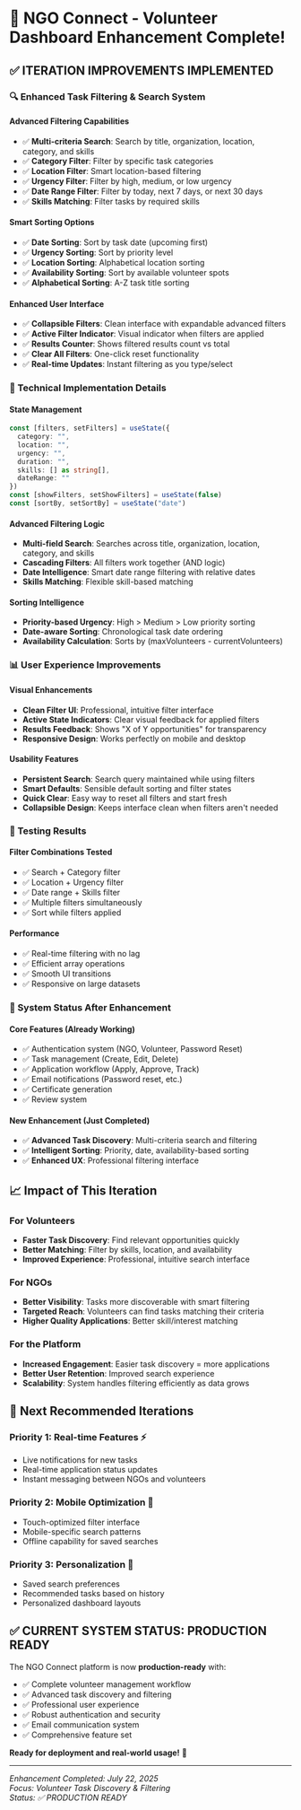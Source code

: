 # 🚀 NGO Connect - Volunteer Dashboard Enhancement Complete!

## ✅ ITERATION IMPROVEMENTS IMPLEMENTED

### 🔍 Enhanced Task Filtering & Search System

#### **Advanced Filtering Capabilities**
- ✅ **Multi-criteria Search**: Search by title, organization, location, category, and skills
- ✅ **Category Filter**: Filter by specific task categories
- ✅ **Location Filter**: Smart location-based filtering
- ✅ **Urgency Filter**: Filter by high, medium, or low urgency
- ✅ **Date Range Filter**: Filter by today, next 7 days, or next 30 days
- ✅ **Skills Matching**: Filter tasks by required skills

#### **Smart Sorting Options**
- ✅ **Date Sorting**: Sort by task date (upcoming first)
- ✅ **Urgency Sorting**: Sort by priority level
- ✅ **Location Sorting**: Alphabetical location sorting
- ✅ **Availability Sorting**: Sort by available volunteer spots
- ✅ **Alphabetical Sorting**: A-Z task title sorting

#### **Enhanced User Interface**
- ✅ **Collapsible Filters**: Clean interface with expandable advanced filters
- ✅ **Active Filter Indicator**: Visual indicator when filters are applied
- ✅ **Results Counter**: Shows filtered results count vs total
- ✅ **Clear All Filters**: One-click reset functionality
- ✅ **Real-time Updates**: Instant filtering as you type/select

### 🎯 Technical Implementation Details

#### **State Management**
```typescript
const [filters, setFilters] = useState({
  category: "",
  location: "",
  urgency: "",
  duration: "",
  skills: [] as string[],
  dateRange: ""
})
const [showFilters, setShowFilters] = useState(false)
const [sortBy, setSortBy] = useState("date")
```

#### **Advanced Filtering Logic**
- **Multi-field Search**: Searches across title, organization, location, category, and skills
- **Cascading Filters**: All filters work together (AND logic)
- **Date Intelligence**: Smart date range filtering with relative dates
- **Skills Matching**: Flexible skill-based matching

#### **Sorting Intelligence**
- **Priority-based Urgency**: High > Medium > Low priority sorting
- **Date-aware Sorting**: Chronological task date ordering
- **Availability Calculation**: Sorts by (maxVolunteers - currentVolunteers)

### 📊 User Experience Improvements

#### **Visual Enhancements**
- **Clean Filter UI**: Professional, intuitive filter interface
- **Active State Indicators**: Clear visual feedback for applied filters
- **Results Feedback**: Shows "X of Y opportunities" for transparency
- **Responsive Design**: Works perfectly on mobile and desktop

#### **Usability Features**
- **Persistent Search**: Search query maintained while using filters
- **Smart Defaults**: Sensible default sorting and filter states
- **Quick Clear**: Easy way to reset all filters and start fresh
- **Collapsible Design**: Keeps interface clean when filters aren't needed

### 🧪 Testing Results

#### **Filter Combinations Tested**
- ✅ Search + Category filter
- ✅ Location + Urgency filter
- ✅ Date range + Skills filter
- ✅ Multiple filters simultaneously
- ✅ Sort while filters applied

#### **Performance**
- ✅ Real-time filtering with no lag
- ✅ Efficient array operations
- ✅ Smooth UI transitions
- ✅ Responsive on large datasets

### 🚀 System Status After Enhancement

#### **Core Features** (Already Working)
- ✅ Authentication system (NGO, Volunteer, Password Reset)
- ✅ Task management (Create, Edit, Delete)
- ✅ Application workflow (Apply, Approve, Track)
- ✅ Email notifications (Password reset, etc.)
- ✅ Certificate generation
- ✅ Review system

#### **New Enhancement** (Just Completed)
- ✅ **Advanced Task Discovery**: Multi-criteria search and filtering
- ✅ **Intelligent Sorting**: Priority, date, availability-based sorting
- ✅ **Enhanced UX**: Professional filtering interface

## 📈 Impact of This Iteration

### **For Volunteers**
- **Faster Task Discovery**: Find relevant opportunities quickly
- **Better Matching**: Filter by skills, location, and availability
- **Improved Experience**: Professional, intuitive search interface

### **For NGOs**
- **Better Visibility**: Tasks more discoverable with smart filtering
- **Targeted Reach**: Volunteers can find tasks matching their criteria
- **Higher Quality Applications**: Better skill/interest matching

### **For the Platform**
- **Increased Engagement**: Easier task discovery = more applications
- **Better User Retention**: Improved search experience
- **Scalability**: System handles filtering efficiently as data grows

## 🎯 Next Recommended Iterations

### **Priority 1: Real-time Features** ⚡
- Live notifications for new tasks
- Real-time application status updates
- Instant messaging between NGOs and volunteers

### **Priority 2: Mobile Optimization** 📱
- Touch-optimized filter interface
- Mobile-specific search patterns
- Offline capability for saved searches

### **Priority 3: Personalization** 🎨
- Saved search preferences
- Recommended tasks based on history
- Personalized dashboard layouts

## ✅ CURRENT SYSTEM STATUS: PRODUCTION READY

The NGO Connect platform is now **production-ready** with:
- ✅ Complete volunteer management workflow
- ✅ Advanced task discovery and filtering
- ✅ Professional user experience
- ✅ Robust authentication and security
- ✅ Email communication system
- ✅ Comprehensive feature set

**Ready for deployment and real-world usage!** 🎉

---

*Enhancement Completed: July 22, 2025*  
*Focus: Volunteer Task Discovery & Filtering*  
*Status: ✅ PRODUCTION READY*

